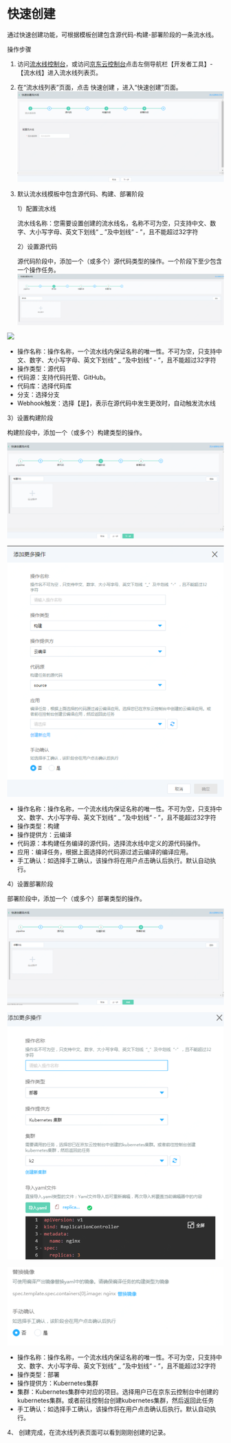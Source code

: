 # 快速创建
通过快速创建功能，可根据模板创建包含源代码-构建-部署阶段的一条流水线。

操作步骤

1. 访问[流水线控制台](https://codepipeline-console.jdcloud.com/pipeline/list)，或访问[京东云控制台](https://console.jdcloud.com)点击左侧导航栏【开发者工具】-【流水线】进入流水线列表页。

2. 在“流水线列表”页面，点击 快速创建 ，进入“快速创建”页面。
 ![](/image/codepipeline/Quick-Creation.png) 

3. 默认流水线模板中包含源代码、构建、部署阶段 

   1）配置流水线
  
   流水线名称：您需要设置创建的流水线名，名称不可为空，只支持中文、数字、大小写字母、英文下划线“ _ ”及中划线“ - ”，且不能超过32字符

   2）设置源代码
  
   源代码阶段中，添加一个（或多个）源代码类型的操作。一个阶段下至少包含一个操作任务。
  ![](/image/codepipeline/cre-source-stage.png)
  
  ![](/image/codepipeline/cre-source-stage1.png) 
   * 操作名称：操作名称，一个流水线内保证名称的唯一性。不可为空，只支持中文、数字、大小写字母、英文下划线“ _ ”及中划线“ - ”，且不能超过32字符
   * 操作类型：源代码
   * 代码源：支持代码托管、GitHub。
   * 代码库：选择代码库
   * 分支：选择分支
   * Webhook触发：选择【是】，表示在源代码中发生更改时，自动触发流水线


   3）设置构建阶段
  
   构建阶段中，添加一个（或多个）构建类型的操作。
     
 ![](/image/codepipeline/cre-build-stage.png)
    
 ![](/image/codepipeline/cre-build-action.png)
 
   * 操作名称：操作名称，一个流水线内保证名称的唯一性。不可为空，只支持中文、数字、大小写字母、英文下划线“ _ ”及中划线“ - ”，且不能超过32字符
   * 操作类型：构建
   * 操作提供方：云编译
   * 代码源：本构建任务编译的源代码，选择流水线中定义的源代码操作。
   * 应用：编译任务，根据上面选择的代码源过滤云编译的编译应用。
   * 手工确认：如选择手工确认，该操作将在用户点击确认后执行。默认自动执行。

   4）设置部署阶段
  
   部署阶段中，添加一个（或多个）部署类型的操作。
   
  ![](/image/codepipeline/cre-deploy-stage.png)
  
  ![](/image/codepipeline/cre-deploy-action.png)
  
  ![](/image/codepipeline/cre-deploy-action2.png)

 

 
   * 操作名称：操作名称，一个流水线内保证名称的唯一性。不可为空，只支持中文、数字、大小写字母、英文下划线“ _ ”及中划线“ - ”，且不能超过32字符
   * 操作类型：部署
   * 操作提供方：Kubernetes集群
   * 集群：Kubernetes集群中对应的项目。选择用户已在京东云控制台中创建的kubernetes集群。或者前往控制台创建kubernetes集群，然后返回此任务
   * 手工确认：如选择手工确认，该操作将在用户点击确认后执行。默认自动执行。

4、	创建完成，在流水线列表页面可以看到刚刚创建的记录。

